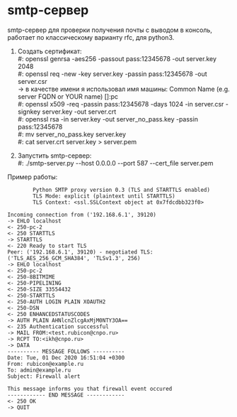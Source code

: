 # smtp-сервер

smtp-сервер для проверки получения почты с выводом в консоль, работает по классическому варианту rfc, для python3.  

1. Создать сертификат:  
#: openssl genrsa -aes256 -passout pass:12345678 -out server.key 2048  
#: openssl req -new -key server.key -passin pass:12345678 -out server.csr  
-> в качестве имени я использовал имя машины: Common Name (e.g. server FQDN or YOUR name) []:pc  
#: openssl x509 -req -passin pass:12345678 -days 1024 -in server.csr -signkey server.key -out server.crt  
#: openssl rsa -in server.key -out server_no_pass.key -passin pass:12345678  
#: mv server_no_pass.key server.key  
#: cat server.crt server.key > server.pem  
 
2. Запустить smtp-сервер:  
#: ./smtp-server.py --host 0.0.0.0 --port 587 --cert_file server.pem  

Пример работы:  
```
        Python SMTP proxy version 0.3 (TLS and STARTTLS enabled)
        TLS Mode: explicit (plaintext until STARTTLS)
        TLS Context: <ssl.SSLContext object at 0x7fdcdbb323f0>
 
Incoming connection from ('192.168.6.1', 39120)
-> EHLO localhost
<- 250-pc-2
<- 250 STARTTLS
-> STARTTLS
<- 220 Ready to start TLS
Peer: ('192.168.6.1', 39120) - negotiated TLS: ('TLS_AES_256_GCM_SHA384', 'TLSv1.3', 256)
-> EHLO localhost
<- 250-pc-2
<- 250-8BITMIME
<- 250-PIPELINING
<- 250-SIZE 33554432
<- 250-STARTTLS
<- 250-AUTH LOGIN PLAIN XOAUTH2
<- 250-DSN
<- 250 ENHANCEDSTATUSCODES
-> AUTH PLAIN AHNlcnZlcgAxMjM0NTY3OA==
<- 235 Authentication successful
-> MAIL FROM:<test.rubicon@cnpo.ru>
-> RCPT TO:<ikh@cnpo.ru>
-> DATA
---------- MESSAGE FOLLOWS ----------
Date: Tue, 01 Dec 2020 16:51:04 +0300
From: rubicon@example.ru
To: admin@example.ru
Subject: Firewall alert
 
This message informs you that firewall event occured
------------ END MESSAGE ------------
<- 250 OK
-> QUIT
```